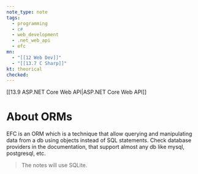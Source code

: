 ```yaml
---
note_type: note
tags:
  - programming
  - c#
  - web_development
  - .net_web_api
  - efc
mn:
  - "[[12 Web Dev]]"
  - "[[13.7 C Sharp]]"
kt: theorical
checked:
---
```

[[13.9 ASP.NET Core Web API|ASP.NET Core Web API]]

# About ORMs
EFC is an ORM which is a technique that allow querying and manipulating data from a db using objects instead of SQL statements. Check database providers in the documentation, that support almost any db like mysql, postgresql, etc. 

>The notes will use SQLite. 